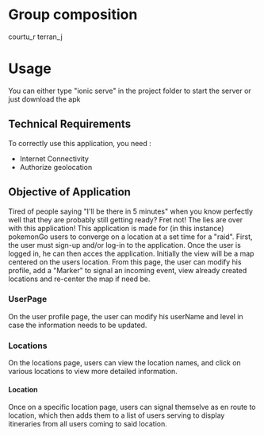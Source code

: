 
# Group composition
courtu_r
terran_j

# Usage
You can either type "ionic serve" in the project folder to start the server or just download the apk

## Technical Requirements
To correctly use this application, you need :
  - Internet Connectivity
  - Authorize geolocation
  
## Objective of Application
Tired of people saying "I'll be there in 5 minutes" when you know perfectly well that they are probably still getting ready? Fret not! The lies are over with this application!
This application is made for (in this instance) pokemonGo users to converge on a location at a set time for a "raid".
First, the user must sign-up and/or log-in to the application.
Once the user is logged in, he can then acces the application. Initially the view will be a map centered on the users location. From this page, the user can modify his profile, add a "Marker" to signal an incoming event, view already created locations and re-center the map if need be.

 ### UserPage
 On the user profile page, the user can modify his userName and level in case the information needs to be updated.
 ### Locations
 On the locations page, users can view the location names, and click on various locations to view more detailed information.
 #### Location
 Once on a specific location page, users can signal themselve as en route to location, which then adds them to a list of users serving to display itineraries from all users coming to said location.
 

 
